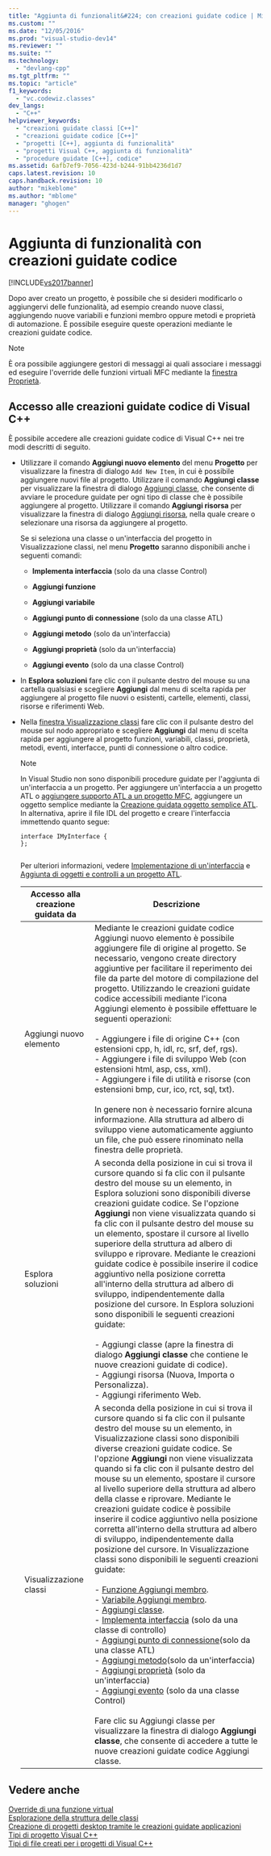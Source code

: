 ```yaml
---
title: "Aggiunta di funzionalit&#224; con creazioni guidate codice | Microsoft Docs"
ms.custom: ""
ms.date: "12/05/2016"
ms.prod: "visual-studio-dev14"
ms.reviewer: ""
ms.suite: ""
ms.technology: 
  - "devlang-cpp"
ms.tgt_pltfrm: ""
ms.topic: "article"
f1_keywords: 
  - "vc.codewiz.classes"
dev_langs: 
  - "C++"
helpviewer_keywords: 
  - "creazioni guidate classi [C++]"
  - "creazioni guidate codice [C++]"
  - "progetti [C++], aggiunta di funzionalità"
  - "progetti Visual C++, aggiunta di funzionalità"
  - "procedure guidate [C++], codice"
ms.assetid: 6afb7ef9-7056-423d-b244-91bb4236d1d7
caps.latest.revision: 10
caps.handback.revision: 10
author: "mikeblome"
ms.author: "mblome"
manager: "ghogen"
---
```

# Aggiunta di funzionalit&#224; con creazioni guidate codice
[!INCLUDE[vs2017banner](../assembler/inline/includes/vs2017banner.md)]

Dopo aver creato un progetto, è possibile che si desideri modificarlo o aggiungervi delle funzionalità,  ad esempio creando nuove classi, aggiungendo nuove variabili e funzioni membro oppure metodi e proprietà di automazione.  È possibile eseguire queste operazioni mediante le creazioni guidate codice.  
  
> [!NOTE]
>  È ora possibile aggiungere gestori di messaggi ai quali associare i messaggi ed eseguire l'override delle funzioni virtuali MFC mediante la [finestra Proprietà](../Topic/Properties%20Window.md).  
  
## Accesso alle creazioni guidate codice di Visual C\+\+  
 È possibile accedere alle creazioni guidate codice di Visual C\+\+ nei tre modi descritti di seguito.  
  
-   Utilizzare il comando **Aggiungi nuovo elemento** del menu **Progetto** per visualizzare la finestra di dialogo `Add New Item`, in cui è possibile aggiungere nuovi file al progetto.  Utilizzare il comando **Aggiungi classe** per visualizzare la finestra di dialogo [Aggiungi classe](../ide/add-class-dialog-box.md), che consente di avviare le procedure guidate per ogni tipo di classe che è possibile aggiungere al progetto.  Utilizzare il comando **Aggiungi risorsa** per visualizzare la finestra di dialogo [Aggiungi risorsa](../windows/add-resource-dialog-box.md), nella quale creare o selezionare una risorsa da aggiungere al progetto.  
  
     Se si seleziona una classe o un'interfaccia del progetto in Visualizzazione classi, nel menu **Progetto** saranno disponibili anche i seguenti comandi:  
  
    -   **Implementa interfaccia** \(solo da una classe Control\)  
  
    -   **Aggiungi funzione**  
  
    -   **Aggiungi variabile**  
  
    -   **Aggiungi punto di connessione** \(solo da una classe ATL\)  
  
    -   **Aggiungi metodo** \(solo da un'interfaccia\)  
  
    -   **Aggiungi proprietà** \(solo da un'interfaccia\)  
  
    -   **Aggiungi evento** \(solo da una classe Control\)  
  
-   In **Esplora soluzioni** fare clic con il pulsante destro del mouse su una cartella qualsiasi e scegliere **Aggiungi** dal menu di scelta rapida per aggiungere al progetto file nuovi o esistenti, cartelle, elementi, classi, risorse e riferimenti Web.  
  
-   Nella [finestra Visualizzazione classi](http://msdn.microsoft.com/it-it/8d7430a9-3e33-454c-a9e1-a85e3d2db925) fare clic con il pulsante destro del mouse sul nodo appropriato e scegliere **Aggiungi** dal menu di scelta rapida per aggiungere al progetto funzioni, variabili, classi, proprietà, metodi, eventi, interfacce, punti di connessione o altro codice.  
  
    > [!NOTE]
    >  In Visual Studio non sono disponibili procedure guidate per l'aggiunta di un'interfaccia a un progetto.  Per aggiungere un'interfaccia a un progetto ATL o [aggiungere supporto ATL a un progetto MFC](../mfc/reference/adding-atl-support-to-your-mfc-project.md), aggiungere un oggetto semplice mediante la [Creazione guidata oggetto semplice ATL](../atl/reference/atl-simple-object-wizard.md).  In alternativa, aprire il file IDL del progetto e creare l'interfaccia immettendo quanto segue:  
  
    ```  
    interface IMyInterface {  
    };  
  
    ```  
  
     Per ulteriori informazioni, vedere [Implementazione di un'interfaccia](../ide/implementing-an-interface-visual-cpp.md) e [Aggiunta di oggetti e controlli a un progetto ATL](../atl/reference/adding-objects-and-controls-to-an-atl-project.md).  
  
    |Accesso alla creazione guidata da|Descrizione|  
    |---------------------------------------|-----------------|  
    |Aggiungi nuovo elemento|Mediante le creazioni guidate codice Aggiungi nuovo elemento è possibile aggiungere file di origine al progetto.  Se necessario, vengono create directory aggiuntive per facilitare il reperimento dei file da parte del motore di compilazione del progetto.  Utilizzando le creazioni guidate codice accessibili mediante l'icona Aggiungi elemento è possibile effettuare le seguenti operazioni:<br /><br /> -   Aggiungere i file di origine C\+\+ \(con estensioni cpp, h, idl, rc, srf, def, rgs\).<br />-   Aggiungere i file di sviluppo Web  \(con estensioni html, asp, css, xml\).<br />-   Aggiungere i file di utilità e risorse \(con estensioni bmp, cur, ico, rct, sql, txt\).<br /><br /> In genere non è necessario fornire alcuna informazione. Alla struttura ad albero di sviluppo viene automaticamente aggiunto un file,  che può essere rinominato nella finestra delle proprietà.|  
    |Esplora soluzioni|A seconda della posizione in cui si trova il cursore quando si fa clic con il pulsante destro del mouse su un elemento, in Esplora soluzioni sono disponibili diverse creazioni guidate codice.  Se l'opzione **Aggiungi** non viene visualizzata quando si fa clic con il pulsante destro del mouse su un elemento, spostare il cursore al livello superiore della struttura ad albero di sviluppo e riprovare.  Mediante le creazioni guidate codice è possibile inserire il codice aggiuntivo nella posizione corretta all'interno della struttura ad albero di sviluppo, indipendentemente dalla posizione del cursore.  In Esplora soluzioni sono disponibili le seguenti creazioni guidate:<br /><br /> -   Aggiungi classe \(apre la finestra di dialogo **Aggiungi classe** che contiene le nuove creazioni guidate di codice\).<br />-   Aggiungi risorsa \(Nuova, Importa o Personalizza\).<br />-   Aggiungi riferimento Web.|  
    |Visualizzazione classi|A seconda della posizione in cui si trova il cursore quando si fa clic con il pulsante destro del mouse su un elemento, in  Visualizzazione classi sono disponibili diverse creazioni guidate codice.  Se l'opzione **Aggiungi** non viene visualizzata quando si fa clic con il pulsante destro del mouse su un elemento, spostare il cursore al livello superiore della struttura ad albero della classe e riprovare.  Mediante le creazioni guidate codice è possibile inserire il codice aggiuntivo nella posizione corretta all'interno della struttura ad albero di sviluppo, indipendentemente dalla posizione del cursore.  In Visualizzazione classi sono disponibili le seguenti creazioni guidate:<br /><br /> -   [Funzione Aggiungi membro](../ide/adding-a-member-function-visual-cpp.md).<br />-   [Variabile Aggiungi membro](../ide/adding-a-member-variable-visual-cpp.md).<br />-   [Aggiungi classe](../ide/adding-a-class-visual-cpp.md).<br />-   [Implementa interfaccia](../ide/implement-interface-wizard.md) \(solo da una classe di controllo\)<br />-   [Aggiungi punto di connessione](../ide/implement-connection-point-wizard.md)\(solo da una classe ATL\)<br />-   [Aggiungi metodo](../ide/add-method-wizard.md)\(solo da un'interfaccia\)<br />-   [Aggiungi proprietà](../ide/names-add-property-wizard.md) \(solo da un'interfaccia\)<br />-   [Aggiungi evento](../ide/add-event-wizard.md) \(solo da una classe Control\)<br /><br /> Fare clic su Aggiungi classe per visualizzare la finestra di dialogo **Aggiungi classe**, che consente di accedere a tutte le nuove creazioni guidate codice Aggiungi classe.|  
  
## Vedere anche  
 [Override di una funzione virtual](../ide/overriding-a-virtual-function-visual-cpp.md)   
 [Esplorazione della struttura delle classi](../ide/navigating-the-class-structure-visual-cpp.md)   
 [Creazione di progetti desktop tramite le creazioni guidate applicazioni](../ide/creating-desktop-projects-by-using-application-wizards.md)   
 [Tipi di progetto Visual C\+\+](../ide/visual-cpp-project-types.md)   
 [Tipi di file creati per i progetti di Visual C\+\+](../ide/file-types-created-for-visual-cpp-projects.md)